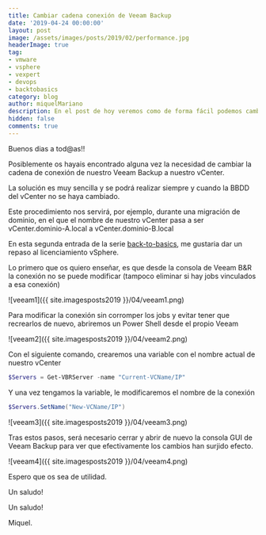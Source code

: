 ```yaml
---
title: Cambiar cadena conexión de Veeam Backup
date: '2019-04-24 00:00:00'
layout: post
image: /assets/images/posts/2019/02/performance.jpg
headerImage: true
tag:
- vmware
- vsphere
- vexpert
- devops
- backtobasics
category: blog
author: miquelMariano
description: En el post de hoy veremos como de forma fácil podemos cambiar la cadena de conexión a nuestro vCenter desde el Veeam Backup...
hidden: false
comments: true
---
```


Buenos dias a tod@as!!

Posiblemente os hayais encontrado alguna vez la necesidad de cambiar la cadena de conexión de nuestro Veeam Backup a nuestro vCenter.

La solución es muy sencilla y se podrá realizar siempre y cuando la BBDD del vCenter no se haya cambiado.

Este procedimiento nos servirá, por ejemplo, durante una migración de dominio, en el que el nombre de nuestro vCenter pasa a ser vCenter.dominio-A.local a vCenter.dominio-B.local

En esta segunda entrada de la serie [back-to-basics](https://www.veeam.com/kb1905), me gustaria dar un repaso al licenciamiento vSphere.

Lo primero que os quiero enseñar, es que desde la consola de Veeam B&R la conexión no se puede modificar (tampoco eliminar si hay jobs vinculados a esa conexión)

![veeam1]({{ site.imagesposts2019 }}/04/veeam1.png)

Para modificar la conexión sin corromper los jobs y evitar tener que recrearlos de nuevo, abriremos un Power Shell desde el propio Veeam

![veeam2]({{ site.imagesposts2019 }}/04/veeam2.png)

Con el siguiente comando, crearemos una variable con el nombre actual de nuestro vCenter

```powershell
$Servers = Get-VBRServer -name "Current-VCName/IP"
```

Y una vez tengamos la variable, le modificaremos el nombre de la conexión

```powershell
$Servers.SetName("New-VCName/IP")
```

![veeam3]({{ site.imagesposts2019 }}/04/veeam3.png)

Tras estos pasos, será necesario cerrar y abrir de nuevo la consola GUI de Veeam Backup para ver que efectivamente los cambios han surjido efecto.

![veeam4]({{ site.imagesposts2019 }}/04/veeam4.png)

Espero que os sea de utilidad.

Un saludo!






Un saludo!

Miquel.


